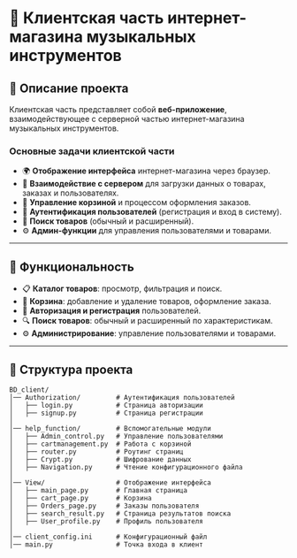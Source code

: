 # 🎸 Клиентская часть интернет-магазина музыкальных инструментов

## 📌 Описание проекта
Клиентская часть представляет собой **веб-приложение**, взаимодействующее с серверной частью интернет-магазина музыкальных инструментов.

### Основные задачи клиентской части
- 🌍 **Отображение интерфейса** интернет-магазина через браузер.
- 🔄 **Взаимодействие с сервером** для загрузки данных о товарах, заказах и пользователях.
- 🛒 **Управление корзиной** и процессом оформления заказов.
- 🔑 **Аутентификация пользователей** (регистрация и вход в систему).
- 🔎 **Поиск товаров** (обычный и расширенный).
- ⚙️ **Админ-функции** для управления пользователями и товарами.

---

## 🚀 Функциональность
- 📋 **Каталог товаров**: просмотр, фильтрация и поиск.
- 🛒 **Корзина**: добавление и удаление товаров, оформление заказа.
- 🔑 **Авторизация и регистрация** пользователей.
- 🔍 **Поиск товаров**: обычный и расширенный по характеристикам.
- ⚙️ **Администрирование**: управление пользователями и товарами.

---

## 📂 Структура проекта
```plaintext
BD_client/
│── Authorization/         # Аутентификация пользователей
│   ├── login.py           # Страница авторизации
│   ├── signup.py          # Страница регистрации
│
│── help_function/         # Вспомогательные модули
│   ├── Admin_control.py   # Управление пользователями
│   ├── cartmanagement.py  # Работа с корзиной
│   ├── router.py          # Роутинг страниц
│   ├── Crypt.py           # Шифрование данных
│   ├── Navigation.py      # Чтение конфигурационного файла
│
│── View/                  # Отображение интерфейса
│   ├── main_page.py       # Главная страница
│   ├── cart_page.py       # Корзина
│   ├── Orders_page.py     # Заказы пользователя
│   ├── search_result.py   # Страница результатов поиска
│   ├── User_profile.py    # Профиль пользователя
│
│── client_config.ini      # Конфигурационный файл
│── main.py                # Точка входа в клиент
